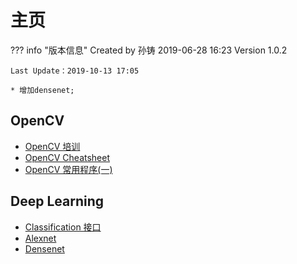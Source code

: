 # 主页
??? info "版本信息"
	Created by 孙铸 2019-06-28 16:23 Version 1.0.2    

	Last Update：2019-10-13 17:05  

	* 增加densenet;
    
## OpenCV
* [OpenCV 培训](https://sun2401060413.github.io/notes/2019_summer/opencv/opencv/)
* [OpenCV Cheatsheet](https://sun2401060413.github.io/notes/2019_summer/opencv/cheatsheet/)
* [OpenCV 常用程序(一)](https://sun2401060413.github.io/notes/2019_summer/opencv/video2image/)
## Deep Learning
* [Classification 接口](https://sun2401060413.github.io/notes/2019_summer/deeplearning/classification/)
* [Alexnet](https://sun2401060413.github.io/notes/2019_summer/deeplearning/alexnet/)
* [Densenet](https://sun2401060413.github.io/notes/2019_summer/deeplearning/densenet/)